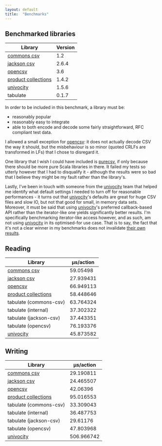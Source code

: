 ```yaml
---
layout: default
title:  "Benchmarks"
---
```


## Benchmarked libraries

| Library               | Version |
|-----------------------|---------|
| [commons csv]         | 1.2     |
| [jackson csv]         | 2.6.4   |
| [opencsv]             | 3.6     |
| [product collections] | 1.4.2   |
| [univocity]           | 1.5.6   |
| tabulate              | 0.1.7   |

In order to be included in this benchmark, a library must be:

* reasonably popular
* reasonably easy to integrate
* able to both encode and decode some fairly straightforward, RFC compliant test data.

I allowed a small exception for [opencsv]: it does not actually decode CSV the way it should, but the misbehaviour is so
minor (quoted CRLFs are transformed in LFs) that I chose to disregard it.

One library that I wish I could have included is [purecsv](https://github.com/melrief/PureCSV), if only because 
there should be more pure Scala libraries in there. It failed my tests so utterly however that I had to disqualify it -
although the results were so bad that I believe they might be my fault rather than the library's.

Lastly, I've been in touch with someone from the [univocity] team that helped me identify what default settings I needed
to turn off for reasonable performances - it turns out that [univocity]'s defaults are great for huge CSV files and slow
IO, but not that good for small, in memory data sets. Moreover, it must be said that using [univocity]'s preferred
callback-based API rather than the iterator-like one yields significantly better results. I'm specifically benchmarking
iterator-like access however, and as such, am not using [univocity] in its optimised-for use case. That is to say,
the fact that it's not a clear winner in my benchmarks does not invalidate
[their own results](https://github.com/uniVocity/csv-parsers-comparison).

## Reading

| Library                | μs/action |
|------------------------|-----------|
| [commons csv]          | 59.05498  |
| [jackson csv]          | 27.939431 |
| [opencsv]              | 66.949113 |
| [product collections]  | 58.448646 |
| tabulate (commons-csv) | 63.764324 |
| tabulate (internal)    | 37.302322 |
| tabulate (jackson-csv) | 37.443351 |
| tabulate (opencsv)     | 76.193376 |
| [univocity]            | 45.873582 |


## Writing

| Library                | μs/action  |
|------------------------|------------|
| [commons csv]          | 29.190811  |
| [jackson csv]          | 24.465507  |
| [opencsv]              | 42.06396   |
| [product collections]  | 95.016553  |
| tabulate (commons-csv) | 33.309043  |
| tabulate (internal)    | 36.487753  |
| tabulate (jackson-csv) | 29.61176   |
| tabulate (opencsv)     | 47.803968  |
| [univocity]            | 506.966742 |

[commons csv]:https://commons.apache.org/proper/commons-csv/
[jackson csv]:https://github.com/FasterXML/jackson-dataformat-csv
[opencsv]:http://opencsv.sourceforge.net
[univocity]:https://github.com/uniVocity/univocity-parsers
[product collections]:https://github.com/marklister/product-collections